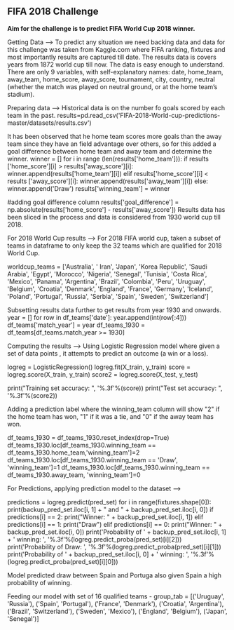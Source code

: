 ## FIFA 2018 Challenge

**Aim for the challenge is to predict FIFA World Cup 2018 winner.**

Getting Data --> To predict any situation we need backing data and data for this challenge was taken from Kaggle.com where FIFA ranking, fixtures and most importantly results are captured till date.
The results data is covers years from 1872 world cup till now.
The data is easy enough to understand. There are only 9 variables, with self-explanatory names: date, home_team, away_team, home_score, away_score, tournament, city, country, neutral (whether the match was played on neutral ground, or at the home team’s stadium).

Preparing data --> 
Historical data is on the number fo goals scored by each team in the past.
results=pd.read_csv('FIFA-2018-World-cup-predictions-master/datasets/results.csv')

It has been observed that he home team scores more goals than the away team since they have an field advantage over others, so for this added a goal difference between home team and away team and determine the winner.
winner = []
for i in range (len(results['home_team'])):
    if results ['home_score'][i] > results['away_score'][i]:
        winner.append(results['home_team'][i])
    elif results['home_score'][i] < results ['away_score'][i]:
        winner.append(results['away_team'][i])
    else:
        winner.append('Draw')
results['winning_team'] = winner

#adding goal difference column
results['goal_difference'] = np.absolute(results['home_score'] - results['away_score'])
Results data has been sliced in the process and data is considered from 1930 world cup till 2018.

For 2018 World Cup results -->
For 2018 FIFA world cup, taken a subset of teams in dataframe to only keep the 32 teams which are qualified for 2018 World Cup.

worldcup_teams = ['Australia', ' Iran', 'Japan', 'Korea Republic', 
            'Saudi Arabia', 'Egypt', 'Morocco', 'Nigeria', 
            'Senegal', 'Tunisia', 'Costa Rica', 'Mexico', 
            'Panama', 'Argentina', 'Brazil', 'Colombia', 
            'Peru', 'Uruguay', 'Belgium', 'Croatia', 
            'Denmark', 'England', 'France', 'Germany', 
            'Iceland', 'Poland', 'Portugal', 'Russia', 
            'Serbia', 'Spain', 'Sweden', 'Switzerland']
            
Subsetting results data further to get results from year 1930 and onwards.
year = []
for row in df_teams['date']:
    year.append(int(row[:4]))
df_teams['match_year'] = year
df_teams_1930 = df_teams[df_teams.match_year >= 1930]


Computing the results --> 
Using Logistic Regression model where given a set of data points , it attempts to predict an outcome (a win or a loss).

logreg = LogisticRegression()
logreg.fit(X_train, y_train)
score = logreg.score(X_train, y_train)
score2 = logreg.score(X_test, y_test)

print("Training set accuracy: ", '%.3f'%(score))
print("Test set accuracy: ", '%.3f'%(score2))

Adding a prediction label where the winning_team column will show "2" if the home team has won, "1" if it was a tie, and "0" if the away team has won.

df_teams_1930 = df_teams_1930.reset_index(drop=True)
df_teams_1930.loc[df_teams_1930.winning_team == df_teams_1930.home_team,'winning_team']=2
df_teams_1930.loc[df_teams_1930.winning_team == 'Draw', 'winning_team']=1
df_teams_1930.loc[df_teams_1930.winning_team == df_teams_1930.away_team, 'winning_team']=0

For Predictions, applying prediction model to the dataset -->

predictions = logreg.predict(pred_set)
for i in range(fixtures.shape[0]):
    print(backup_pred_set.iloc[i, 1] + " and " + backup_pred_set.iloc[i, 0])
    if predictions[i] == 2:
        print("Winner: " + backup_pred_set.iloc[i, 1])
    elif predictions[i] == 1:
        print("Draw")
    elif predictions[i] == 0:
        print("Winner: " + backup_pred_set.iloc[i, 0])
    print('Probability of ' + backup_pred_set.iloc[i, 1] + ' winning: ', '%.3f'%(logreg.predict_proba(pred_set)[i][2]))
    print('Probability of Draw: ', '%.3f'%(logreg.predict_proba(pred_set)[i][1]))
    print('Probability of ' + backup_pred_set.iloc[i, 0] + ' winning: ', '%.3f'%(logreg.predict_proba(pred_set)[i][0]))

Model predicted  draw between Spain and Portuga also given Spain a high probability of winning. 

Feeding our model with set of 16 qualified teams -
group_tab = [('Uruguay', 'Russia'),
            ('Spain', 'Portugal'),
            ('France', 'Denmark'),
            ('Croatia', 'Argentina'),
            ('Brazil', 'Switzerland'),
			('Sweden', 'Mexico'),
            ('England', 'Belgium'),
            ('Japan', 'Senegal')]
            
    
